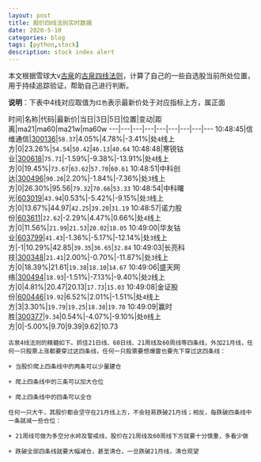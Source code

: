 ```yaml
---
layout: post
title: 股价四线法则实时数据
date: 2020-5-10
categories: blog
tags: [python,stock]
description: stock index alert
---
```



本文根据雪球大v[古泉](https://xueqiu.com/u/7148646888)的[古泉四线法则](https://xueqiu.com/7148646888/130498192)，计算了自己的一些自选股当前所处位置，用于持续追踪验证，帮助自己进行判断。

**说明**：下表中4线对应取值为`红色`表示最新价处于对应指标上方，属正面

时间|名称|代码|最新价|当日|3日|5日|位置|变动|距离|ma21|ma60|ma21w|ma60w
---|---|---|---|---|---|---|---|---
10:48:45|信维通信|[300136](https://xueqiu.com/S/SZ300136)|`58.37`|4.05%|4.78%|-3.41%|处`4`线上方|0|23.26%|`54.54`|`50.42`|`46.13`|`40.64`
10:48:48|寒锐钴业|[300618](https://xueqiu.com/S/SZ300618)|`75.71`|-1.59%|-9.38%|-13.91%|处`4`线上方|0|19.45%|`73.67`|`63.62`|`57.70`|`60.61`
10:48:51|中科创达|[300496](https://xueqiu.com/S/SZ300496)|`90.26`|2.20%|-1.84%|-7.36%|处`3`线上方|0|26.30%|95.56|`79.32`|`70.66`|`53.33`
10:48:54|中科曙光|[603019](https://xueqiu.com/S/SH603019)|`43.94`|0.53%|-5.42%|-9.15%|处`3`线上方|0|13.67%|44.97|`42.25`|`39.20`|`31.19`
10:48:57|诺力股份|[603611](https://xueqiu.com/S/SH603611)|`22.62`|-2.29%|4.47%|0.66%|处`4`线上方|0|11.56%|`21.99`|`21.53`|`20.02`|`18.05`
10:49:00|华友钴业|[603799](https://xueqiu.com/S/SH603799)|`41.43`|-1.36%|-5.17%|-12.14%|处`3`线上方|-1|10.29%|42.85|`39.35`|`36.65`|`32.84`
10:49:03|长亮科技|[300348](https://xueqiu.com/S/SZ300348)|`21.41`|2.00%|-0.70%|-11.87%|处`3`线上方|0|18.39%|21.61|`19.38`|`18.10`|`14.67`
10:49:06|盛天网络|[300494](https://xueqiu.com/S/SZ300494)|`18.93`|-1.51%|-7.13%|-9.40%|处`2`线上方|0|4.81%|20.47|20.13|`17.73`|`15.03`
10:49:08|金证股份|[600446](https://xueqiu.com/S/SH600446)|`19.92`|6.52%|2.01%|-1.51%|处`4`线上方|3|3.30%|`19.79`|`19.25`|`18.38`|`19.70`
10:49:09|赢时胜|[300377](https://xueqiu.com/S/SZ300377)|`9.34`|0.54%|-4.07%|-9.10%|处`0`线上方|0|-5.00%|9.70|9.39|9.62|10.73

```
古泉4线法则的精髓如下。抓住21日线、60日线、21周线及60周线等四条线，外加21月线，任何一只股票上涨都要穿过这四条线，任何一只股票要想爆雷也要先下穿过这四条线：

+ 当股价爬上四条线中的两条可以少量建仓

+ 爬上四条线中的三条可以加大仓位

+ 爬上四条线中的四条可以全仓

任何一只大牛，其股价都会坚守在21月线上方，不会轻易跌破21月线；相反，每跌破四条线中一条就减一些仓位：

+ 21周线可做为多空分水岭及警戒线，股价在21周线及60周线下方就要十分慎重，多看少做

+ 跌破全部四条线就要大幅减仓，甚至清仓，一旦跌破21月线，清仓观望
```
